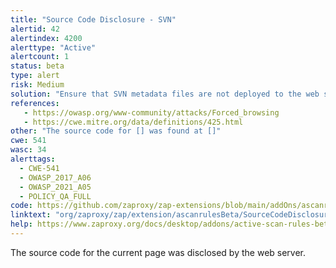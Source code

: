 ```yaml
---
title: "Source Code Disclosure - SVN"
alertid: 42
alertindex: 4200
alerttype: "Active"
alertcount: 1
status: beta
type: alert
risk: Medium
solution: "Ensure that SVN metadata files are not deployed to the web server or application server."
references:
   - https://owasp.org/www-community/attacks/Forced_browsing
   - https://cwe.mitre.org/data/definitions/425.html
other: "The source code for [] was found at []"
cwe: 541
wasc: 34
alerttags: 
  - CWE-541
  - OWASP_2017_A06
  - OWASP_2021_A05
  - POLICY_QA_FULL
code: https://github.com/zaproxy/zap-extensions/blob/main/addOns/ascanrulesBeta/src/main/java/org/zaproxy/zap/extension/ascanrulesBeta/SourceCodeDisclosureSvnScanRule.java
linktext: "org/zaproxy/zap/extension/ascanrulesBeta/SourceCodeDisclosureSvnScanRule.java"
help: https://www.zaproxy.org/docs/desktop/addons/active-scan-rules-beta/#id-42
---
```

The source code for the current page was disclosed by the web server.
